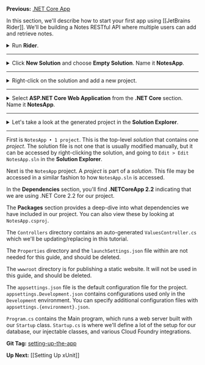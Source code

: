 **Previous:** [.NET Core App](Home#net-core-app)

In this section, we'll describe how to start your first app using [[JetBrains Rider]]. We'll be building a Notes RESTful API where multiple users can add and retrieve notes.

<details>
    <summary>Run <strong>Rider</strong>.</summary>
    <a href="net-core-app/intro-rider-welcome.png" target="_blank">
        [[intro-rider-welcome.png]]
    </a>
</details>

***

<details>
    <summary>Click <strong>New Solution</strong> and choose <strong>Empty Solution</strong>. Name it <strong>NotesApp</strong>.</summary>
    <a href="net-core-app/intro-rider-new-solution.png" target="_blank">
        [[intro-rider-new-solution.png]]
    </a>
</details>

***

<details>
    <summary>Right-click on the solution and add a new project.</summary>
    <a href="net-core-app/intro-rider-new-project-menu.png" target="_blank">
        [[intro-rider-new-project-menu.png]]
    </a>
</details>

***

<details>
    <summary>Select <strong>ASP.NET Core Web Application</strong> from the <strong>.NET Core</strong> section. Name it <strong>NotesApp</strong>.</summary>
    <a href="net-core-app/intro-rider-new-project.png" target="_blank">
        [[intro-rider-new-project.png]]
    </a>
</details>

***

<details>
  <summary>Let's take a look at the generated project in the <strong>Solution Explorer</strong>.</summary>
  <a href="net-core-app/intro-rider-solution-explorer.png" target="_blank">
    [[intro-rider-solution-explorer.png]]
  </a>
</details>

***

First is `NotesApp • 1 project`. This is the top-level *solution* that contains one *project*. The solution file is not one that is usually modified manually, but it can be accessed by right-clicking the solution, and going to `Edit > Edit NotesApp.sln` in the **Solution Explorer**.

Next is the `NotesApp` project. A *project* is part of a *solution*. This file may be accessed in a similar fashion to how `NotesApp.sln` is accessed.

In the **Dependencies** section, you'll find **.NETCoreApp 2.2** indicating that we are using .NET Core 2.2 for our project.

The **Packages** section provides a deep-dive into what dependencies we have included in our project. You can also view these by looking at `NotesApp.csproj`.

The `Controllers` directory contains an auto-generated `ValuesController.cs` which we'll be updating/replacing in this tutorial.

The `Properties` directory and the `launchSettings.json` file within are not needed for this guide, and should be deleted.

The `wwwroot` directory is for publishing a static website. It will not be used in this guide, and should be deleted.

The `appsettings.json` file is the default configuration file for the project. `appsettings.Development.json` contains configurations used only in the `Development` environment. You can specify additional configuration files with `appsettings.{environment}.json`.

`Program.cs` contains the Main program, which runs a web server built with our `Startup` class. `Startup.cs` is where we'll define a lot of the setup for our database, our injectable classes, and various Cloud Foundry integrations.

**Git Tag:** [setting-up-the-app](https://github.com/xtreme-steve-elliott/NotesApp/tree/setting-up-the-app)

**Up Next:** [[Setting Up xUnit]]
